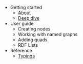 * Getting started
  * [About](/)
  * [Deep dive](deep-dive.md)
* User guide
  * Creating nodes
  * Working with named graphs
  * Adding quads
  * RDF Lists
* Reference
  * [Typings](https://github.com/DefinitelyTyped/DefinitelyTyped/tree/master/types/clownface)
